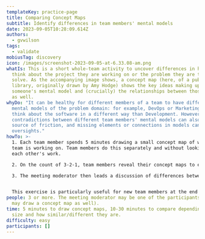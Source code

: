 ```yaml
---
templateKey: practice-page
title: Comparing Concept Maps
subtitle: Identify differences in team members' mental models
date: 2023-09-05T10:28:09.614Z
authors:
  - gvwilson
tags:
  - validate
mobiusTag: discovery
icon: /images/screenshot-2023-09-05-at-6.33.08-am.png
whatIs: This is a short whole-team activity to uncover differences in how people
  think about the project they are working on or the problem they are trying to
  solve. As the accompanying image shows, a concept map (here, of a public
  library, originally drawn by Amy Hodge) shows the key ideas making up
  someone's mental model and (crucially) the relationships between those ideas
  as well.
whyDo: "It can be healthy for different members of a team to have different
  mental models of the problem domain: for example, DevOps or Marketing may
  think about the software in a different way than Development. However,
  contradictions between different team members' mental models can also be a
  source of friction, and missing elements or connections in models can lead to
  oversights."
howTo: >-
  1. Each team member spends 5 minutes drawing a small concept map of what the
  team is working on. Team members do this separately and without looking at
  each other's work.

  2. On the count of 3-2-1, team members reveal their concept maps to each other.

  3. The meeting moderator then leads a discussion of differences between those concept maps.


  This exercise is particularly useful for new team members at the end of their second or third week of onboarding, and again at the end of their first quarter.
people: 3 or more. The meeting moderator may be one of the participants (i.e.,
  may draw a concept map as well).
time: 5 minutes to draw concept maps, 10-30 minutes to compare depending on team
  size and how similar/different they are.
difficulty: easy
participants: []
---
```

